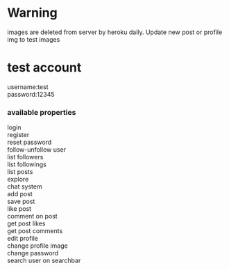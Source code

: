 
# Warning
images are deleted from server by heroku daily. Update new post or profile img to test images

# test account

username:test <br/>
password:12345 <br/>




### available properties
login <br/>
register<br/>
reset password<br/>
follow-unfollow user<br/>
list followers<br/>
list followings<br/>
list posts<br/>
explore<br/>
chat system<br/>
add post<br/>
save post<br/>
like post<br/>
comment on post<br/>
get post likes<br/>
get post comments<br/>
edit profile<br/>
change profile image<br/>
change password<br/>
search user on searchbar
